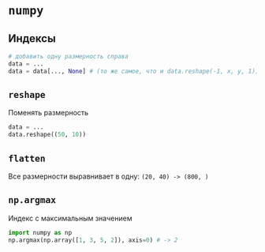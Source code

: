 # `numpy`

## Индексы
```python
# добавить одну размерность справа
data = ...
data = data[..., None] # (то же самое, что и data.reshape(-1, x, y, 1)) 
```

## `reshape`
Поменять размерность
```python
data = ...
data.reshape((50, 10))
```

## `flatten`
Все размерности выравнивает в одну: `(20, 40) -> (800, )`

## `np.argmax`
Индекс с максимальным значением
```python
import numpy as np
np.argmax(np.array([1, 3, 5, 2]), axis=0) # -> 2 
```